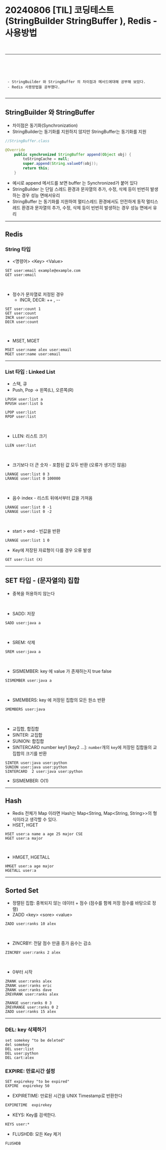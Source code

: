 # 20240806 [TIL] 코딩테스트 (StringBuilder StringBuffer ), Redis - 사용방법

<br>

---
<br>
<br>
<br>

```
 - StringBuilder 와 StringBuffer 의 차이점과 메서드에대해 공부해 보았다.
 - Redis 사용방법을 공부했다.
  
```

---
## StringBuilder 와 StringBuffer


- 차이점은 동기화(Synchronization)
- StringBuilder는 동기화를 지원하지 않지만 StringBuffer는 동기화를 지원

~~~java
//StringBuffer.class

@Override
    public synchronized StringBuffer append(Object obj) {
        toStringCache = null;
        super.append(String.valueOf(obj));
        return this;
    }
~~~
- 예시로 append 메서드를 보면 buffer 는 Synchronized가 붙어 있다
- StringBuilder 는 단일 스레드 환경과 문자열의 추가, 수정, 삭제 등이 빈번히 발생하는 경우 성능 면에서유리
- StringBuffer 는 동기화를 지원하여 멀티스레드 환경에서도 안전하게 동작 멀티스레드 환경과 문자열의 추가, 수정, 삭제 등이 빈번히 발생하는 경우 성능 면에서 유리

---
## Redis
### String 타입
- <명령어> \<Key> \<Value>
~~~redis
SET user:email example@example.com
GET user:email
~~~
<br>

- 정수가 문자열로 저정된 경우
  - INCR, DECR: ++ , --
~~~redis
SET user:count 1
GET user:count
INCR user:count
DECR user:count
~~~
<br>

- MSET, MGET
~~~redis
MSET user:name alex user:email
MGET user:name user:email
~~~
---
### List 타입 : Linked List
- 스택, 큐
- Push, Pop -> 왼쪽(L), 오른쪽(R)
~~~redis
LPUSH user:list a
RPUSH user:list b

LPOP user:list
RPOP user:list
~~~
<br>

- LLEN: 리스트 크기
~~~redis
LLEN user:list
~~~
<br>

- 크기보다 더 큰 숫자 - 포함된 값 모두 반환 (오류가 생기진 않음)
~~~redis
LRANGE user:list 0 3
LRANGE user:list 0 100000
~~~
<br>

- 음수 index - 리스트 뒤에서부터 값을 가져옴
~~~redis
LRANGE user:list 0 -1
LRANGE user:list 0 -2
~~~
<br>

- start > end - 빈값을 반환
~~~redis
LRANGE user:list 1 0
~~~
- Key에 저장된 자료형이 다를 경우 오류 발생
~~~redis
GET user:list (X)
~~~
---
## SET 타입 - (문자열의) 집합
- 중복을 허용하지 않는다
<br>

- SADD: 저장
~~~redis
SADD user:java a
~~~
<br>

- SREM: 삭제
~~~redis
SREM user:java a
~~~
<br>

- SISMEMBER: key 에 value 가 존재하는지 true false 
~~~redis
SISMEMBER user:java a
~~~
<br>

- SMEMBERS: key 에 저장된 집합의 모든 원소 반환
~~~redis
SMEMBERS user:java
~~~
<br>

- 교집합, 합집합
- SINTER: 교집합
- SUNION: 합집합
- SINTERCARD number key1 [key2 ...]: `number`개의 `key`에 저장된 집합들의 교집합의 크기를 반환
~~~redis
SINTER user:java user:python
SUNION user:java user:python
SINTERCARD  2 user:java user:python
~~~
- SISMEMBER: O(1)
---
## Hash
- Redis 전체가 Map 이라면 Hash는 Map<String, Map<String, String>>의 형식이라고 생각할 수 있다.
- HSET, HGET
~~~redis
HSET user:a name a age 25 major CSE
HGET user:a major 
~~~
<br>

- HMGET, HGETALL
~~~redis
HMGET user:a age major
HGETALL user:a
~~~

---
## Sorted Set 
- 정렬된 집합: 중복되지 않는 데이터 + 점수 (점수를 함께 저장 점수를 바탕으로 정렬)
- ZADD \<key> \<sore> \<value>
~~~redis
ZADD user:ranks 10 alex
~~~
<br>

- ZINCRBY: 전달 점수 만큼 증가 음수는 감소
~~~redis
ZINCRBY user:ranks 2 alex
~~~
<br>

- 0부터 시작
~~~redis
ZRANK user:ranks alex
ZRANK user:ranks eric
ZRANK user:ranks dave
ZREVRANK user:ranks alex

ZRANGE user:ranks 0 3
ZREVRANGE user:ranks 0 2
ZADD user:ranks 15 alex
~~~

---

### DEL: key 삭제하기


~~~redis
set somekey "to be deleted"
del somekey
DEL user:list
DEL user:python
DEL cart:alex
~~~

### EXPIRE: 만료시간 설정
~~~redis
SET expirekey "to be expired"
EXPIRE  expirekey 50
~~~

- EXPIRETIME: 만료된 시간을 UNIX Timestamp로 반환한다
~~~redis
EXPIRETIME  expirekey
~~~

- KEYS: Key를 검색한다.
~~~redis
KEYS user:*
~~~

- FLUSHDB: 모든 Key 제거
~~~redis
FLUSHDB
~~~